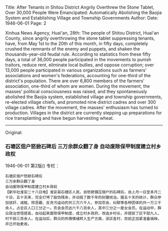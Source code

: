 Title: After Tenants in Shitou District Angrily Overthrew the Stone Tablet, Over 30,000 People Were Emancipated: Automatically Abolishing the Baojia System and Establishing Village and Township Governments
Author:
Date: 1946-06-01
Page: 2

Xinhua News Agency, Huai'an, 28th: The people of Shitou District, Huai'an County, since angrily overthrowing the stone tablet suppressing tenants, have, from May 1st to the 20th of this month, in fifty days, completely crushed the remnants of the enemy and puppets, and shaken the thousands-year-old feudal rule. According to statistics from these fifty days, a total of 36,000 people participated in the movements to punish traitors, reduce rent, eliminate local bullies, and oppose corruption; over 13,000 people participated in various organizations such as farmers' associations and women's federations, accounting for one-third of the district's population. There are over 6,800 members of the farmers' association, one-third of whom are women. During the movement, the masses' political consciousness was raised, and they spontaneously abolished the Baojia system, established village and township governments, re-elected village chiefs, and promoted nine district cadres and over 300 village cadres. After the movement, the masses' enthusiasm has turned to production. Villages in the district are currently stepping up preparations for rice transplanting and have begun harvesting wheat.



<hr /> 

Original: 


### 石塘区佃户怒掀石碑后  三万余群众翻了身  自动废除保甲制度建立村乡政权

1946-06-01
第2版()
专栏：

    石塘区佃户怒掀石碑后
    三万余群众翻了身
    自动废除保甲制度建立村乡政权
    【新华社淮安二十八日电】淮安县石塘区人民，自怒掀镇压佃户的石碑后，自上月一日至本月二十日，五十天来，完全打垮了敌伪残余，并动摇了数千年的封建统治。据五十天的统计，群众参加惩奸、减租、除恶霸、反贪污运动的共三万六千人，参加农会、妇联等各种团体的共一万三千余人，占全区人口三分之一。农会会员达六千八百余人，其中三分之一是女会员。在运动中，群众政治觉悟提高，自动起来废除保甲制度，成立村乡政府，改选乡村长，并提拔了区干部九人，村干部三百余人。在运动后，群众的热情情绪转入生产方面，该区各村，目前正加紧准备插秧，并已开始麦收。

